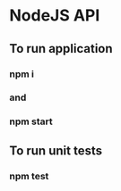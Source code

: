 # NodeJS API

## To run application

### npm i
### and
### npm start

## To run unit tests

### npm test